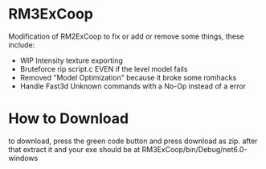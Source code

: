 # RM3ExCoop

Modification of RM2ExCoop to fix or add or remove some things, these include:
- WIP Intensity texture exporting
- Bruteforce rip script.c EVEN if the level model fails
- Removed "Model Optimization" because it broke some romhacks
- Handle Fast3d Unknown commands with a No-Op instead of a error

# How to Download

to download, press the green code button and press download as zip. 
after that extract it and your exe should be at RM3ExCoop/bin/Debug/net6.0-windows
